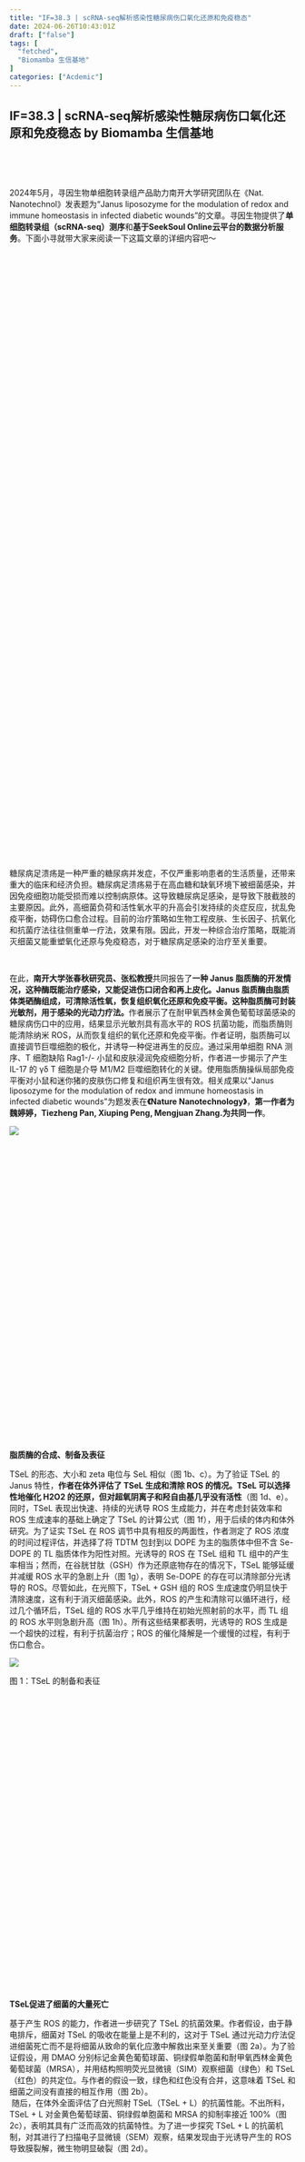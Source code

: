 ```yaml
---
title: "IF=38.3 | scRNA-seq解析感染性糖尿病伤口氧化还原和免疫稳态"
date: 2024-06-26T10:43:01Z
draft: ["false"]
tags: [
  "fetched",
  "Biomamba 生信基地"
]
categories: ["Acdemic"]
---
```

IF=38.3 | scRNA-seq解析感染性糖尿病伤口氧化还原和免疫稳态 by Biomamba 生信基地
------
<div><section><section><br></section></section><section><br></section><section><section><section><section><section><section><section><section><h2><span><span></span></span></h2><p><span><span>2024年5月，寻因生物单细胞转录组产品助力南开大学研究团队在《Nat. Nanotechnol》发表题为“Janus liposozyme for the modulation of redox and immune homeostasis in infected diabetic wounds”的文章。</span><span>寻因生物提供了</span><strong><span>单细胞转录组（scRNA-seq）测序</span></strong><span>和</span><strong><span>基于SeekSoul Online云平台的数据分析服务</span></strong><span>。下面小寻就带大家来阅读一下这篇文章的详细内容吧～</span></span></p><p><span></span></p></section><section><section><section><section><section><section><section><svg viewbox="0 0 1 1"></svg></section></section></section></section></section><section><section><section><section><svg viewbox="0 0 1 1"></svg></section></section></section></section></section></section></section></section></section><p><br></p></section></section></section></section><section><br></section><section><p><span><span>糖尿病足溃疡</span></span><span><span>是一种严重的</span><span>糖尿病并发症</span><span>，不仅严重影响患者的生活质量，还带来重大的临床和经济负担。糖尿病足溃疡易于在高血糖和缺氧环境下被细菌感染，并因免疫细胞功能受损而难以控制病原体。这导致糖尿病足感染，是导致下肢截肢的主要原因。此外，高细菌负荷和活性氧水平的升高会引发持续的炎症反应，扰乱免疫平衡，妨碍伤口愈合过程。目前的治疗策略如生物工程皮肤、生长因子、抗氧化和抗菌疗法往往侧重单一疗法，效果有限。因此，</span></span><span>开发一种综合治疗策略，既能消灭细菌又能重塑氧化还原与免疫稳态，对于糖尿病足感染的治疗至关重要。</span><br></p><p><span><br></span></p><p><span>在此，</span><strong><span>南开大学张春秋研究员、张松教授</span></strong><span>共同报告了</span><strong><span>一种 Janus 脂质酶的开发情况，这种酶既能治疗感染，又能促进伤口闭合和再上皮化。Janus 脂质酶由脂质体类硒酶组成，可清除活性氧，恢复组织氧化还原和免疫平衡。这种脂质酶可封装光敏剂，用于感染的光动力疗法。</span></strong><span><span>作者展示了在耐甲氧西林金黄色葡萄球菌感染的糖尿病伤口中的应用，结果显示光敏剂具有高水平的 ROS 抗菌功能，而脂质酶则能清除纳米 ROS，从而恢复组织的氧化还原和免疫平衡。作者证明，脂质酶可以直接调节巨噬细胞的极化，并诱导一种促进再生的反应。通过采用单细胞 RNA 测序、T 细胞缺陷 Rag1-/- 小鼠和皮肤浸润免疫细胞分析，作者进一步揭示了产生 IL-17 的 </span><span>γδ T 细胞</span><span>是介导 M1/M2 巨噬细胞转化的关键。使用脂质酶操纵局部免疫平衡对小鼠和迷你猪的皮肤伤口修复和组织再生很有效。相关成果以“Janus liposozyme for the modulation of redox and immune homeostasis in infected diabetic wounds”为题发表在</span></span><strong><span><span>《</span><span>Nature Nanotechnology</span><span>》</span></span></strong><span>，</span><strong><span>第一作者为魏婷婷，Tiezheng Pan, Xiuping Peng, Mengjuan Zhang.为共同一作</span></strong><span>。</span></p></section><section><section><img data-backh="346" data-backw="578" data-imgfileid="100034511" data-ratio="0.5990740740740741" data-s="300,640" data-src="https://mmbiz.qpic.cn/sz_mmbiz_png/N0VMNpQ8EAR7AVIumfuQNt83San8OdhULxtZJ4GXTYweiaHQWSnneU6rHoVG0IIg1xVu3dpp2MPUtYyp2q42mrA/640?wx_fmt=png&amp;from=appmsg&amp;tp=webp&amp;wxfrom=5&amp;wx_lazy=1&amp;wx_co=1" data-type="png" data-w="1080" src="https://mmbiz.qpic.cn/sz_mmbiz_png/N0VMNpQ8EAR7AVIumfuQNt83San8OdhULxtZJ4GXTYweiaHQWSnneU6rHoVG0IIg1xVu3dpp2MPUtYyp2q42mrA/640?wx_fmt=png&amp;from=appmsg&amp;tp=webp&amp;wxfrom=5&amp;wx_lazy=1&amp;wx_co=1"></section></section><section><section><br></section></section><section><br></section><section><section><section><section><section><section><section><section><section><section><svg viewbox="0 0 1 1"></svg></section></section></section><section><section><p><strong>脂质酶的合成、制备及表征</strong></p></section></section></section></section></section></section></section><p><span>TSeL 的形态、大小和 zeta 电位与 SeL 相似（图 1b、c）。为了验证 TSeL 的 Janus 特性，</span><strong><span>作者在体外评估了 TSeL 生成和清除 ROS 的情况。TSeL 可以选择性地催化 H2O2 的还原，但对超氧阴离子和羟自由基几乎没有活性</span></strong><span>（图 1d、e）。同时，TSeL 表现出快速、持续的光诱导 ROS 生成能力，并在考虑封装效率和 ROS 生成速率的基础上确定了 TSeL 的计算公式（图 1f），用于后续的体内和体外研究。为了证实 TSeL 在 ROS 调节中具有相反的两面性，作者测定了 ROS 浓度的时间过程评估，并选择了将 TDTM 包封到以 DOPE 为主的脂质体中但不含 Se-DOPE 的 TL 脂质体作为阳性对照。光诱导的 ROS 在 TSeL 组和 TL 组中的产生率相当；然而，在谷胱甘肽（GSH）作为还原底物存在的情况下，TSeL 能够延缓并减缓 ROS 水平的急剧上升（图 1g），表明 Se-DOPE 的存在可以清除部分光诱导的 ROS。尽管如此，在光照下，TSeL + GSH 组的 ROS 生成速度仍明显快于清除速度，这有利于消灭细菌感染。此外，ROS 的产生和清除可以循环进行，经过几个循环后，TSeL 组的 ROS 水平几乎维持在初始光照射前的水平，而 TL 组的 ROS 水平则急剧升高（图 1h）。所有这些结果都表明，光诱导的 ROS 生成是一个超快的过程，有利于抗菌治疗；ROS 的催化降解是一个缓慢的过程，有利于伤口愈合。</span><br><span></span></p><p><img data-backh="488" data-backw="578" data-galleryid="" data-imgfileid="100034512" data-ratio="0.8435185185185186" data-s="300,640" data-src="https://mmbiz.qpic.cn/sz_mmbiz_png/N0VMNpQ8EAR7AVIumfuQNt83San8OdhUeticjRx2ibav1zDW9m98aGkW8S8iaPMdWSQbKKcXm4VnoHxGckK4GyeicQ/640?wx_fmt=png&amp;from=appmsg&amp;tp=webp&amp;wxfrom=5&amp;wx_lazy=1&amp;wx_co=1" data-type="png" data-w="1080" src="https://mmbiz.qpic.cn/sz_mmbiz_png/N0VMNpQ8EAR7AVIumfuQNt83San8OdhUeticjRx2ibav1zDW9m98aGkW8S8iaPMdWSQbKKcXm4VnoHxGckK4GyeicQ/640?wx_fmt=png&amp;from=appmsg&amp;tp=webp&amp;wxfrom=5&amp;wx_lazy=1&amp;wx_co=1"></p><p><span>图 1：TSeL 的制备和表征</span></p><section><br></section><section><section><section><section><section><section><section><section><section><svg viewbox="0 0 1 1"></svg></section></section></section><section><section><p><strong>TSeL促进了细菌的大量死亡</strong></p></section></section></section></section></section></section></section></section></section><section><section><section><span><span>基于产生 ROS 的能力，作者进一步研究了 TSeL 的抗菌效果。作者假设，由于静电排斥，细菌对 TSeL 的吸收在能量上是不利的，这对于 TSeL 通过光动力疗法促进细菌死亡而不是将细菌从致命的氧化应激中解救出来至关重要（图 2a）。为了验证假设，用 DMAO 分别标记金黄色葡萄球菌、铜绿假单胞菌和耐甲氧西林金黄色葡萄球菌（</span><span>MRSA</span><span>），并用结构照明</span></span><span>荧光显微镜（SIM）观察细菌（绿色）和 TSeL（红色）的共定位。与作者的假设一致，绿色和红色没有合并，这意味着 TSeL 和细菌之间没有直接的相互作用（图 2b）。</span></section><section><span> 随后，在体外全面评估了白光照射 TSeL（TSeL + L）的抗菌性能。不出所料，TSeL + L 对金黄色葡萄球菌、铜绿假单胞菌和 MRSA 的抑制率接近 100%（图 2c），表明其具有广泛而高效的抗菌特性。为了进一步探究 TSeL + L 的抗菌机制，对其进行了扫描电子显微镜（SEM）观察，结果发现由于光诱导产生的 ROS 导致膜裂解，微生物明显破裂（图 2d）。</span></section><section><br></section><section><section><section><section><section><section><section><section><svg viewbox="0 0 1 1"></svg></section></section></section><section><section><p><strong>TSeL保护成纤维细胞免受氧化损伤</strong></p></section></section></section></section></section></section></section><section><span>根据研究设计，TSeL能有效清除光动力疗法和失衡氧化还原微环境产生的过量活性氧（ROS），从而减少对真核生物和组织的氧化伤害（图 2e）。通过在体外使用小鼠成纤维细胞（L929）测试，研究人员发现TSeL可以迅速被细胞吸收，并从溶酶体中逃逸到细胞质中发挥抗氧化作用（图 2f,g）。此外，TSeL处理能显著降低细胞内ROS浓度，有效缓解氧化应激（图</span><span> 2h）。尽管TSeL在光照下会产生ROS，但其光毒性较弱，与对照组相比，细胞死亡率显著降低。（图2i）进一步的实验显示，在TSeL的保护下，成纤维细胞中的氧化还原平衡得以恢复，特别是通过提高抗氧化基因（如Gpx1、Cat和Sod2）的表达（图 2j-l）。这表明TSeL不仅能减少ROS损伤，还能为细胞提供保护，防止由ROS引发的细胞凋亡。这些发现为TSeL在临床应用中提供了重要的基础，尤其是在需要管理氧化应激的治疗中。</span></section></section></section><section><p><img data-backh="443" data-backw="562" data-galleryid="" data-imgfileid="100034514" data-ratio="0.7888888888888889" data-s="300,640" data-src="https://mmbiz.qpic.cn/sz_mmbiz_png/N0VMNpQ8EAR7AVIumfuQNt83San8OdhUa1jbDDZERGd8J2Ua8ULoU8KM1UgiblOeuRXyM0lf7ic5M0GVibyXxjsXw/640?wx_fmt=png&amp;from=appmsg&amp;tp=webp&amp;wxfrom=5&amp;wx_lazy=1&amp;wx_co=1" data-type="png" data-w="1080" src="https://mmbiz.qpic.cn/sz_mmbiz_png/N0VMNpQ8EAR7AVIumfuQNt83San8OdhUa1jbDDZERGd8J2Ua8ULoU8KM1UgiblOeuRXyM0lf7ic5M0GVibyXxjsXw/640?wx_fmt=png&amp;from=appmsg&amp;tp=webp&amp;wxfrom=5&amp;wx_lazy=1&amp;wx_co=1"></p><p><img data-backh="403" data-backw="562" data-galleryid="" data-imgfileid="100034515" data-ratio="0.7166666666666667" data-s="300,640" data-src="https://mmbiz.qpic.cn/sz_mmbiz_png/N0VMNpQ8EAR7AVIumfuQNt83San8OdhUw8NRguMMxpoZTd1E4OSmhmW2ibar5KspIR6be9WzpIJdyXksg0WxHUA/640?wx_fmt=png&amp;from=appmsg&amp;tp=webp&amp;wxfrom=5&amp;wx_lazy=1&amp;wx_co=1" data-type="png" data-w="1080" src="https://mmbiz.qpic.cn/sz_mmbiz_png/N0VMNpQ8EAR7AVIumfuQNt83San8OdhUw8NRguMMxpoZTd1E4OSmhmW2ibar5KspIR6be9WzpIJdyXksg0WxHUA/640?wx_fmt=png&amp;from=appmsg&amp;tp=webp&amp;wxfrom=5&amp;wx_lazy=1&amp;wx_co=1"></p><p><span>图2：TSeL体外抗菌活性和细胞保护作用评价</span></p><section><br></section><section><section><section><section><section><section><section><section><section><section><section><svg viewbox="0 0 1 1"></svg></section></section></section></section><section><section><section><p><strong>STZ诱导的糖尿病小鼠模型的治疗作用</strong></p></section></section></section></section></section></section></section></section><section><span>为了评估TSeL在体内的Janus效应，作者使用了链脲佐菌素（STZ）诱导的糖尿病小鼠与MRSA感染的伤口模型（图3a）。在这一模型中，与正常小鼠相比，糖尿病小鼠的伤口愈合明显受损。在接受了TSeL和光照处理的组别中，15天后细菌几乎完全被清除，同时这些组别的活性氧（ROS）水平也因脂质酶的抗氧化作用而显著降低（图 3d，e）</span><span>。特别地，TSeL + L处理的小鼠在手术后15天内伤口闭合速度快于其他组，且小鼠体重得以恢复。</span><br></section></section></section></section><section><section><span>此外，经TSeL + L处理的伤口在第15天展现出更厚的肉芽组织和更长的再生表皮（图 3b、c）。与其他组相比，这些伤口中的胶原纤维更丰富且结构更整齐（图 3h）。此外，TSeL + L处理的伤口还显示出更高的血管化程度，表现为α-平滑肌肌动蛋白（α-SMA）和CD31的密度增加（图 3i-l）。综上所述，TSeL + L处理不仅能有效消除MRSA感染，还能加速糖尿病伤口的闭合，促进再上皮化和血管生成，显示出在治疗严重糖尿病伤口中的潜在应用价值。</span></section><section><br></section><section><section><section><section><section><section><section><section><section><svg viewbox="0 0 1 1"></svg></section></section></section><section><section><p><strong>TSeL和SeL调节糖尿病伤口的免疫稳态</strong></p></section></section></section></section></section></section></section></section><section><section><span><span>使用第 15 天伤口组织的批量 RNA 测序（RNA-seq）进一步研究了 TSeL + L 处理所观察到的伤口加速愈合。该分析表明，促炎特征基因下调，而与伤口愈合、血管生成和抗氧化功能相关的基因上调（图 3m）。京都基因和基因组百科全书（KEGG）通路富集分析显示，免疫系统在很大程度上参与其中（图 3n），T 细胞受体（</span><span>TCR</span><span>）和白细胞介素（IL）-17 信号也在差异表达基因中被发现（图 3o）。值得注意的</span></span><span>是，γδ T 细胞数量有所增加（图 3p）。Janus 处理主要诱导产生 IL-17 的 γδ T 细胞（图 3p），而不是产生干扰素（IFN）-γ 或 IL-4 的 γδ T 细胞。</span><br></section></section><p><img data-backh="549" data-backw="562" data-galleryid="" data-imgfileid="100034520" data-ratio="0.9768518518518519" data-s="300,640" data-src="https://mmbiz.qpic.cn/sz_mmbiz_png/N0VMNpQ8EAR7AVIumfuQNt83San8OdhUU19Pb4BQkiaz0atDBzKCqb1icJTjRTVPFmU4RAXice09tT7JaakicS8AGQ/640?wx_fmt=png&amp;from=appmsg&amp;tp=webp&amp;wxfrom=5&amp;wx_lazy=1&amp;wx_co=1" data-type="png" data-w="1080" src="https://mmbiz.qpic.cn/sz_mmbiz_png/N0VMNpQ8EAR7AVIumfuQNt83San8OdhUU19Pb4BQkiaz0atDBzKCqb1icJTjRTVPFmU4RAXice09tT7JaakicS8AGQ/640?wx_fmt=png&amp;from=appmsg&amp;tp=webp&amp;wxfrom=5&amp;wx_lazy=1&amp;wx_co=1"></p><p><img data-backh="338" data-backw="562" data-galleryid="" data-imgfileid="100034518" data-ratio="0.6018518518518519" data-s="300,640" data-src="https://mmbiz.qpic.cn/sz_mmbiz_png/N0VMNpQ8EAR7AVIumfuQNt83San8OdhUIibgwcHaWq4oV3sHAxAOAxILia1E10l3GrEYgKotdPeYmKHqIpaEVPQg/640?wx_fmt=png&amp;from=appmsg&amp;tp=webp&amp;wxfrom=5&amp;wx_lazy=1&amp;wx_co=1" data-type="png" data-w="1080" src="https://mmbiz.qpic.cn/sz_mmbiz_png/N0VMNpQ8EAR7AVIumfuQNt83San8OdhUIibgwcHaWq4oV3sHAxAOAxILia1E10l3GrEYgKotdPeYmKHqIpaEVPQg/640?wx_fmt=png&amp;from=appmsg&amp;tp=webp&amp;wxfrom=5&amp;wx_lazy=1&amp;wx_co=1"></p><p><span>图3：STZ诱导的MRSA感染糖尿病小鼠体内伤口愈合效果及伤口免疫稳态分析</span></p><section><br></section><section><section><section><section><section><section><section><section><section><section><section><svg viewbox="0 0 1 1"></svg></section></section></section></section><section><section><section><p><strong>TSeL直接诱导巨噬细胞M1至M2极化</strong></p></section></section></section></section></section></section></section></section><section><span>为了深入探究SeL的作用，研究人员在巨噬细胞系（RAW264.7）中评估了其对巨噬细胞极化的影响。实验结果显示，SeL可以抑制由脂多糖（LPS）和IFNγ诱导的M1型巨噬细胞，同时促进M2型巨噬细胞的表达，从而推动巨噬细胞从M1向M2转变（图 4a）。特别地，含SeL的样本中CD206阳性细胞的比例更高，而诱导型一氧化氮合酶（iNO</span><span>S）阳性细胞比例显著降低，这突显了SeL的抗炎作用。RT-qPCR分析进一步验证了这一结果，表明炎症因子被抑制而抗炎因子得到了提升（图 4b-g）。此外，研究也在骨髓衍生巨噬细胞（BMDMs）中进行，结果表明，随着SeL浓度的增加，在非极化条件下M1巨噬细胞显著减少，M2巨噬细胞逐渐增加（图 4h,i）。在M1极化条件下，SeL还促进了M1向M2表型的转变，与前述结果一致（图 4j,k）。这些研究表明，SeL能有效促进巨噬细胞由M1向M2极化，显示出其潜在的抗炎和免疫调节作用。</span><br></section></section></section></section><p><img data-backh="290" data-backw="578" data-galleryid="" data-imgfileid="100034519" data-ratio="0.5009259259259259" data-s="300,640" data-src="https://mmbiz.qpic.cn/sz_mmbiz_png/N0VMNpQ8EAR7AVIumfuQNt83San8OdhUico0rhsldC0JAeFTbJMoEEIpkvEHDza1UWVkAbMvK3KyiaTIjWZzUdsg/640?wx_fmt=png&amp;from=appmsg&amp;tp=webp&amp;wxfrom=5&amp;wx_lazy=1&amp;wx_co=1" data-type="png" data-w="1080" src="https://mmbiz.qpic.cn/sz_mmbiz_png/N0VMNpQ8EAR7AVIumfuQNt83San8OdhUico0rhsldC0JAeFTbJMoEEIpkvEHDza1UWVkAbMvK3KyiaTIjWZzUdsg/640?wx_fmt=png&amp;from=appmsg&amp;tp=webp&amp;wxfrom=5&amp;wx_lazy=1&amp;wx_co=1"></p><p><img data-backh="155" data-backw="578" data-galleryid="" data-imgfileid="100034516" data-ratio="0.2675925925925926" data-s="300,640" data-src="https://mmbiz.qpic.cn/sz_mmbiz_png/N0VMNpQ8EAR7AVIumfuQNt83San8OdhUKia05cAOK7DStVMTagyMD1bXu7njo8qUd3qHMMPW1c8UoK84NllribVA/640?wx_fmt=png&amp;from=appmsg&amp;tp=webp&amp;wxfrom=5&amp;wx_lazy=1&amp;wx_co=1" data-type="png" data-w="1080" src="https://mmbiz.qpic.cn/sz_mmbiz_png/N0VMNpQ8EAR7AVIumfuQNt83San8OdhUKia05cAOK7DStVMTagyMD1bXu7njo8qUd3qHMMPW1c8UoK84NllribVA/640?wx_fmt=png&amp;from=appmsg&amp;tp=webp&amp;wxfrom=5&amp;wx_lazy=1&amp;wx_co=1"></p><p><img data-backh="263" data-backw="578" data-galleryid="" data-imgfileid="100034517" data-ratio="0.4564814814814815" data-s="300,640" data-src="https://mmbiz.qpic.cn/sz_mmbiz_png/N0VMNpQ8EAR7AVIumfuQNt83San8OdhUKBA1p8PIM5hBqNdqFnibjbsWwbrsicXxAETTYmibWoGN5ibvpxhnMspVpg/640?wx_fmt=png&amp;from=appmsg&amp;tp=webp&amp;wxfrom=5&amp;wx_lazy=1&amp;wx_co=1" data-type="png" data-w="1080" src="https://mmbiz.qpic.cn/sz_mmbiz_png/N0VMNpQ8EAR7AVIumfuQNt83San8OdhUKBA1p8PIM5hBqNdqFnibjbsWwbrsicXxAETTYmibWoGN5ibvpxhnMspVpg/640?wx_fmt=png&amp;from=appmsg&amp;tp=webp&amp;wxfrom=5&amp;wx_lazy=1&amp;wx_co=1"></p><section><p><span><span>图4：SeL可以直接或通过γδT介导的方式诱导抗炎巨噬细胞极化</span></span></p><section><br></section><section><section><section><section><section><section><section><section><section><section><section><svg viewbox="0 0 1 1"></svg></section></section></section></section><section><section><section><p><strong>TSeL促进<strong>γδT细胞</strong></strong><span><strong>  诱</strong></span><strong>导M2巨噬细胞极化 <strong><strong><strong></strong></strong></strong></strong></p></section></section></section></section></section></section></section></section><section><span>为了探究T细胞在MRSA感染的糖尿病伤口愈合中的角色，研究人员使用了缺乏功能性T细胞的Rag1-/-小鼠模型。与正常的糖尿病小鼠相比，这些小鼠的伤口愈合明显延迟（图 4l）。研究假设SeL能够调节γδ T细胞，从而促进巨噬细胞从M1向M2的转变。为验证这一点，研究发现SeL能增加γδ T细胞产生IL-17A的频率，同时降低IFNγ的频率（图 4o、p）。进一步实验显示，SeL处理的γδ T细胞的培养液能显著降低M1巨噬细胞的数量和M1/M2极化比率（图 4q,r）。当使用SeL及其处理过的γδ T细胞培养液共同处理骨髓衍生巨噬细胞（BMDMs）时，这种效果更为显著。这表明SeL通过直接调节γδ T细胞的IL-17A和IFNγ的产生，进一步加强了巨噬细胞的M1到M2的转变，显示出其在免疫调节中的潜在作用。</span><br><span></span></section></section></section><section><br></section><section><section><section><section><section><section><section><section><section><section><section><svg viewbox="0 0 1 1"></svg></section></section></section></section><section><section><section><p><strong>db/db小鼠的单细胞转录组景观</strong></p></section></section></section></section></section></section></section></section><section><span>为了验证Janus脂联酶在2型糖尿病治疗中的效果，作者使用了成熟的db/db小鼠模型。与STZ诱导的小鼠模型相似，TSeL + L处理可降低氧化应激，并促进胶原沉积与血管形成，从而在第15天明显加速伤口愈合。</span></section><section><span><br></span></section><section><span></span><span>作者进一步通过收集db/db小鼠皮肤伤口的单细胞悬浮液，并分析了单细胞转录组（图 5a）来深入了解TSeL + L处理的分子机制（图 5b）。通过单细胞转录组分析，作者注释了11种主要细胞类型（图 5c），并利用假时态分析追踪了与巨噬细胞相关的细胞状态转变。（图 5d）分析显示在TSeL + L处理后，M1型巨噬细胞减少而M2型增加。此外，γδ T细胞在治疗后显著增加，并主要贡献于产生IL-17A的T细胞池（图 5e-g）。</span></section><p><span><br></span></p><section><span>流式细胞术和单细胞测序结果显示，治疗后M1型巨噬细胞减少，M2型和IL-17A+ γδ T细胞增加（图 5m）。分析还发现γδ T细胞与巨噬细胞之间以及成纤维细胞和内皮细胞之间存在重要的细胞间交流，这在伤口愈合过程中发挥关键作用。综合这些结果，TSeL + L处理通过调控免疫细胞和细胞因子产生，有效促进了糖尿病伤口的愈合。</span></section></section></section></section><section><p><img data-backh="396" data-backw="578" data-galleryid="" data-imgfileid="100034523" data-ratio="0.6851851851851852" data-s="300,640" data-src="https://mmbiz.qpic.cn/sz_mmbiz_png/N0VMNpQ8EAR7AVIumfuQNt83San8OdhUyibpkYhGHWjUiabkcfxKntONzCKfiaUVlAlgiaEmyXcicJ3DOibX9TibIagBA/640?wx_fmt=png&amp;from=appmsg&amp;tp=webp&amp;wxfrom=5&amp;wx_lazy=1&amp;wx_co=1" data-type="png" data-w="1080" src="https://mmbiz.qpic.cn/sz_mmbiz_png/N0VMNpQ8EAR7AVIumfuQNt83San8OdhUyibpkYhGHWjUiabkcfxKntONzCKfiaUVlAlgiaEmyXcicJ3DOibX9TibIagBA/640?wx_fmt=png&amp;from=appmsg&amp;tp=webp&amp;wxfrom=5&amp;wx_lazy=1&amp;wx_co=1"></p><p><img data-backh="312" data-backw="578" data-galleryid="" data-imgfileid="100034521" data-ratio="0.5398148148148149" data-s="300,640" data-src="https://mmbiz.qpic.cn/sz_mmbiz_png/N0VMNpQ8EAR7AVIumfuQNt83San8OdhUwjS2xYiaYfx1ffbAOGMia0Mp7rxJS3eRKwiayQfXgoGSPgMV8Dmcnb6bw/640?wx_fmt=png&amp;from=appmsg&amp;tp=webp&amp;wxfrom=5&amp;wx_lazy=1&amp;wx_co=1" data-type="png" data-w="1080" src="https://mmbiz.qpic.cn/sz_mmbiz_png/N0VMNpQ8EAR7AVIumfuQNt83San8OdhUwjS2xYiaYfx1ffbAOGMia0Mp7rxJS3eRKwiayQfXgoGSPgMV8Dmcnb6bw/640?wx_fmt=png&amp;from=appmsg&amp;tp=webp&amp;wxfrom=5&amp;wx_lazy=1&amp;wx_co=1"></p><p><span></span></p><p><img data-backh="273" data-backw="578" data-galleryid="" data-imgfileid="100034524" data-ratio="0.47314814814814815" data-s="300,640" data-src="https://mmbiz.qpic.cn/sz_mmbiz_png/N0VMNpQ8EAR7AVIumfuQNt83San8OdhUMa45LfCYe7DOCG9n5BQOlJPsYIZIBbNwiaO7AKsiagYUYnquLcloOqqA/640?wx_fmt=png&amp;from=appmsg&amp;tp=webp&amp;wxfrom=5&amp;wx_lazy=1&amp;wx_co=1" data-type="png" data-w="1080" src="https://mmbiz.qpic.cn/sz_mmbiz_png/N0VMNpQ8EAR7AVIumfuQNt83San8OdhUMa45LfCYe7DOCG9n5BQOlJPsYIZIBbNwiaO7AKsiagYUYnquLcloOqqA/640?wx_fmt=png&amp;from=appmsg&amp;tp=webp&amp;wxfrom=5&amp;wx_lazy=1&amp;wx_co=1"></p><p><span>图 5：db/db 小鼠模型中的单细胞景观</span></p><section><br></section><section><section><section><section><section><section><section><section><section><section><section><svg viewbox="0 0 1 1"></svg></section></section></section></section><section><section><section><p>感染糖尿病猪模型的治疗效果<br></p></section></section></section></section></section></section></section></section><section><span>为了探究T细胞在MRSA</span><span>为了进一步评估 TSeL 在体内的作用，作者建立了一个金黄色葡萄球菌感染的糖尿病猪模型（图 6a）。经 TSeL + L 和 SeL 处理的伤口显示伤口闭合速度加快（图 6b、c）。值得注意的是，TSeL + L 处理的伤口表皮最厚，分层完整，胶原纤维更丰富且组织良好，尤其是大量齿嵴结构的形成显著增加（图 6d-f）。同时，DHE 染色显示 TSeL + L- 和 SeL 处理组的 ROS 水平均显著降低（图 6g，j）。CD31 和 α-SMA 的免疫染色分析表明，TSeL + L 和 SeL 处理组的血管生成增加（图 6h,i,k,l）。总之，作者的结果表明 TSeL 足以促进糖尿病猪伤口的闭合。</span><br><span></span></section></section></section></section><p><img data-backh="365" data-backw="578" data-galleryid="" data-imgfileid="100034522" data-ratio="0.6324074074074074" data-s="300,640" data-src="https://mmbiz.qpic.cn/sz_mmbiz_png/N0VMNpQ8EAR7AVIumfuQNt83San8OdhUFpJvIBRXwLY3Xw142yLqgBibxMtwIicJOCvcOjLbNekZiakrVaa2cSnFQ/640?wx_fmt=png&amp;from=appmsg&amp;tp=webp&amp;wxfrom=5&amp;wx_lazy=1&amp;wx_co=1" data-type="png" data-w="1080" src="https://mmbiz.qpic.cn/sz_mmbiz_png/N0VMNpQ8EAR7AVIumfuQNt83San8OdhUFpJvIBRXwLY3Xw142yLqgBibxMtwIicJOCvcOjLbNekZiakrVaa2cSnFQ/640?wx_fmt=png&amp;from=appmsg&amp;tp=webp&amp;wxfrom=5&amp;wx_lazy=1&amp;wx_co=1"></p><p><img data-backh="307" data-backw="578" data-galleryid="" data-imgfileid="100034525" data-ratio="0.5305555555555556" data-s="300,640" data-src="https://mmbiz.qpic.cn/sz_mmbiz_png/N0VMNpQ8EAR7AVIumfuQNt83San8OdhUjeRLQC5m4ibmGR1ZZoEQvbflfAzChprfC6Iw5AG93feVXRfIcfJtEZg/640?wx_fmt=png&amp;from=appmsg&amp;tp=webp&amp;wxfrom=5&amp;wx_lazy=1&amp;wx_co=1" data-type="png" data-w="1080" src="https://mmbiz.qpic.cn/sz_mmbiz_png/N0VMNpQ8EAR7AVIumfuQNt83San8OdhUjeRLQC5m4ibmGR1ZZoEQvbflfAzChprfC6Iw5AG93feVXRfIcfJtEZg/640?wx_fmt=png&amp;from=appmsg&amp;tp=webp&amp;wxfrom=5&amp;wx_lazy=1&amp;wx_co=1"></p><p><img data-backh="188" data-backw="578" data-galleryid="" data-imgfileid="100034530" data-ratio="0.325" data-s="300,640" data-src="https://mmbiz.qpic.cn/sz_mmbiz_png/N0VMNpQ8EAR7AVIumfuQNt83San8OdhUPjticzLA7BDT9tKpU9sdQvU7ial6sAnEr0I09Yvr8UWgt72ibne0YeN2w/640?wx_fmt=png&amp;from=appmsg&amp;tp=webp&amp;wxfrom=5&amp;wx_lazy=1&amp;wx_co=1" data-type="png" data-w="1080" src="https://mmbiz.qpic.cn/sz_mmbiz_png/N0VMNpQ8EAR7AVIumfuQNt83San8OdhUPjticzLA7BDT9tKpU9sdQvU7ial6sAnEr0I09Yvr8UWgt72ibne0YeN2w/640?wx_fmt=png&amp;from=appmsg&amp;tp=webp&amp;wxfrom=5&amp;wx_lazy=1&amp;wx_co=1"></p><p><span>图6：金黄色葡萄球菌感染糖尿病巴马小型猪体内伤口愈合效果</span></p><section><section><section><section><section><section><section><svg viewbox="0 0 1 1"></svg></section></section></section></section><section><section><section><section><section><p><strong>小结</strong></p></section></section></section></section></section></section></section><section><section><section><section><section><section><section><p><span>总之，作者开发了一种</span><strong><span>促进糖尿病感染伤口程序化愈合的 Janus 脂质酶 TSeL</span></strong><span>。在治疗初期，白光照射激活了 TSeL 中的光敏剂 TDTM，迅速产生的 ROS 根除了糖尿病伤口中的细菌入侵。随后，TSeL 中的 GPx 类脂质酶 SeL 发挥抗氧化作用，清除 ROS，减轻氧化应激。同时，SeL通过直接相互作用和γδ T细胞依赖途径，诱导巨噬细胞从M1（促炎）表型极化到M2（抗炎）表型，从而调节免疫稳态。这一程序化过程促进了皮肤的再上皮化和无疤痕再生（图 6m）。总之，作者的工作为</span><strong><span>治疗 DFI 及其他急性或慢性伤口感染（如静脉溃疡、烧伤和植入物相关感染）</span></strong><span>提供了一条前景广阔的策略途径。</span></p></section><section><section><section><section><section><section><section><svg viewbox="0 0 1 1"></svg></section></section></section></section></section><section><section><section><section><svg viewbox="0 0 1 1"></svg></section></section></section></section></section></section></section></section></section></section><p><br></p></section></section></section></section><section><p><span>小寻近来阅读文献时留意到有关单细胞分析越来越多，并且许多高分文章里的单细胞图都特别好看。想到他们能发如此高分的文章，想必这些图也增加了不少分值。所以呢，<strong><span>我们运用SeekSoul Online云平台，针对上述单细胞测序的内容制作了复现教程，将手把手地带小伙伴们去进行复现哦</span></strong>！该文的零代码复现可见今天头条，感兴趣的小伙伴也可以扫下面的二维码获得详细信息～</span></p><p><br></p><section><section><section><section><section><section><section><section><section><svg viewbox="0 0 1 1"></svg></section></section></section></section><section><section><section><p><span><strong>联系我们</strong></span></p></section></section></section></section></section></section></section></section><section><section><section><section><section><section><section><section><h2><span><span></span></span></h2><p><span><span>如您有</span><strong><span>单细胞转录组学项目需求</span></strong><strong><span>，</span></strong><span>可以扫描下方二维码添加客服微信，也可以咨询当地销售，了解更多产品详情～期待与您的合作～</span></span><br></p><p><img data-galleryid="" data-imgfileid="100034529" data-ratio="1" data-s="300,640" data-src="https://mmbiz.qpic.cn/sz_mmbiz_png/N0VMNpQ8EAR7AVIumfuQNt83San8OdhUXAZEUOUK7zGfUYjGreXpeECXpgjrXKibF3YBa44Hia2M7FXt670FapRA/640?wx_fmt=png&amp;from=appmsg&amp;wxfrom=13" data-type="png" data-w="884" src="https://mmbiz.qpic.cn/sz_mmbiz_png/N0VMNpQ8EAR7AVIumfuQNt83San8OdhUXAZEUOUK7zGfUYjGreXpeECXpgjrXKibF3YBa44Hia2M7FXt670FapRA/640?wx_fmt=png&amp;from=appmsg&amp;wxfrom=13"></p><p><span></span></p><p><span>扫一扫 添加客服微信</span></p></section><section><section><section><section><section><section><section><svg viewbox="0 0 1 1"></svg></section></section></section></section></section><section><section><section><section><svg viewbox="0 0 1 1"></svg></section></section></section></section></section></section></section></section></section><p><br></p><section><section><section><section><p><strong><span>参考引文：</span></strong></p><p>Wei T, Pan T, Peng X, et al. Janus liposozyme for the modulation of redox and immune homeostasis in infected diabetic wounds[J]. Nat. Nanotechnol, 2024.</p><p><strong><span><span>文献解读原文链接</span><span>：</span></span></strong></p><p><span>https://sky.nankai.edu.cn/2024/0520/c7811a543205/page.htm</span></p></section></section></section></section><p><br></p><p><br></p></section></section></section></section></section><section><section><section><section><section><p><br></p></section></section></section></section><section><section><section><section><section><section><section><p><strong>关于寻因生物</strong></p></section></section></section></section></section><section><section><p><br></p></section></section></section></section></section><section><section><img data-imgfileid="100034527" data-ratio="0.5" data-s="300,640" data-src="https://mmbiz.qpic.cn/sz_mmbiz_png/N0VMNpQ8EAR7AVIumfuQNt83San8OdhUJwOvDzLZ4bULYXgHkC1c5vo0xdwfCibpsFLRmYKTpZm2H5lRjgg8Khw/640?wx_fmt=png&amp;from=appmsg&amp;wxfrom=13" data-type="png" data-w="400" src="https://mmbiz.qpic.cn/sz_mmbiz_png/N0VMNpQ8EAR7AVIumfuQNt83San8OdhUJwOvDzLZ4bULYXgHkC1c5vo0xdwfCibpsFLRmYKTpZm2H5lRjgg8Khw/640?wx_fmt=png&amp;from=appmsg&amp;wxfrom=13"></section></section><section><p>北京寻因生物科技有限公司（简称寻因生物）——专注单细胞测序技术自研、创新的国产技术平台。秉承“用技术温暖生命，预见未来”的企业愿景，致力成为您身边最值得信赖的单细胞创新合作伙伴。</p><p>寻因生物于2018年成立，历时6年，已完成覆盖单细胞仪器、实验、建库、分析全链条自研产品<strong><span>20</span></strong>余项，提供单细胞科研全周期服务&amp;特殊样本解决方案<strong><span>50</span></strong>余种。</p><p><br></p><p>专注单细胞表达谱功能的<strong><span>单细胞3’转录组</span></strong>产品及助力免疫方向研究的<strong><span>单细胞免疫组</span></strong>产品，已实现与国际性能比肩。继而创新推出了真·单细胞分辨率的<strong><span>单细胞空间转录组；</span></strong>实现突变、可变剪切、lnc等更多信息更多物种信息检出的<strong><span>单细胞全序列转录组</span></strong>以及实现FFPE样本更长RNA覆盖的<strong><span>单细胞FFPE转录组</span></strong>等创新技术，从而覆盖肿瘤、免疫、感染、疾病发生发展和发育分化等研究方向。</p><p><br></p><p>2023年，寻因生物作为牵头单位的“十四五”国家重点研发计划“前沿生物技术”重点专项成功立项。北京市多次颁发授予寻因生物专精特新中小企业、高新技术企业证书、中关村高新技术企业等荣誉认证。</p><p><br></p><p>寻因生物致力于单细胞技术普适化标准和应用，积极建立全球化视野，现已与中国大陆、香港、澳大利亚、德国、荷兰、法国、西班牙、俄罗斯等全球十余个国家地区，<strong><span>1000+</span></strong>研究单位建立合作。</p><p><br></p><p>完成<strong><span>100+</span></strong>单细胞全体系知识产权布局，<strong><span>22</span></strong>项自主知识产品体系搭建，9项产品获得了欧盟数据EUDAMED注册认证。技术平台获得涵盖医疗器械、质量、环境安全、职业健康和信息安全的五项管理体系认证。</p><p><br></p><p>寻因生物，通过不懈努力将管理体系达到国际标准，持续深耕创新，有能力不断提供稳定、高标准的产品和服务，为生命科学工作者提供更优科研工具，助力项目开花结果。</p><p><br></p></section><section><section><section><section><section><section><section><section><section><section><p><em><strong>END</strong></em></p></section></section></section></section><section><section><section><section><svg viewbox="0 0 1 1"></svg></section></section></section></section></section></section></section></section></section></section><section><section><section><section><img data-imgfileid="100034528" data-ratio="0.6662049861495845" data-s="300,640" data-type="png" data-w="722" data-src="https://mmbiz.qpic.cn/sz_mmbiz_png/N0VMNpQ8EAR7AVIumfuQNt83San8OdhUKrzHyuGicEkmxetwrUXDZTecFTJP5l4tib3OjXnYmH0v11S0J8CY2RNA/640?wx_fmt=png&amp;from=appmsg&amp;tp=webp&amp;wxfrom=5&amp;wx_lazy=1&amp;wx_co=1" src="https://mmbiz.qpic.cn/sz_mmbiz_png/N0VMNpQ8EAR7AVIumfuQNt83San8OdhUKrzHyuGicEkmxetwrUXDZTecFTJP5l4tib3OjXnYmH0v11S0J8CY2RNA/640?wx_fmt=png&amp;from=appmsg&amp;tp=webp&amp;wxfrom=5&amp;wx_lazy=1&amp;wx_co=1"></section></section></section><section><section><section><img data-imgfileid="100034526" data-ratio="0.6651718983557549" data-s="300,640" data-src="https://mmbiz.qpic.cn/sz_mmbiz_png/N0VMNpQ8EAR7AVIumfuQNt83San8OdhUEBTcStiaKBH5SibeH8mvNtAVOwuv1icviaibC1I0KTPqCMSR2NmWrcPFq1A/640?wx_fmt=png&amp;from=appmsg&amp;tp=webp&amp;wxfrom=5&amp;wx_lazy=1&amp;wx_co=1" data-type="png" data-w="669" src="https://mmbiz.qpic.cn/sz_mmbiz_png/N0VMNpQ8EAR7AVIumfuQNt83San8OdhUEBTcStiaKBH5SibeH8mvNtAVOwuv1icviaibC1I0KTPqCMSR2NmWrcPFq1A/640?wx_fmt=png&amp;from=appmsg&amp;tp=webp&amp;wxfrom=5&amp;wx_lazy=1&amp;wx_co=1"></section></section></section><section><section><section><img data-imgfileid="100034534" data-ratio="0.665742024965326" data-s="300,640" data-src="https://mmbiz.qpic.cn/sz_mmbiz_png/N0VMNpQ8EAR7AVIumfuQNt83San8OdhUVsRb5rR9YZRt78EahPWVYgQbVJIuAyzfDEpsoonavgUEiaWrNtlbgMw/640?wx_fmt=png&amp;from=appmsg&amp;tp=webp&amp;wxfrom=5&amp;wx_lazy=1&amp;wx_co=1" data-type="png" data-w="721" src="https://mmbiz.qpic.cn/sz_mmbiz_png/N0VMNpQ8EAR7AVIumfuQNt83San8OdhUVsRb5rR9YZRt78EahPWVYgQbVJIuAyzfDEpsoonavgUEiaWrNtlbgMw/640?wx_fmt=png&amp;from=appmsg&amp;tp=webp&amp;wxfrom=5&amp;wx_lazy=1&amp;wx_co=1"></section></section></section></section><section><section><section><section><img data-imgfileid="100034532" data-ratio="0.6662049861495845" data-s="300,640" data-type="png" data-w="722" data-src="https://mmbiz.qpic.cn/sz_mmbiz_png/N0VMNpQ8EAR7AVIumfuQNt83San8OdhUJGDb84XgbF4eQDiauzBglgkbpnt2icwtly2miadIASS80O65LNSmbyNpw/640?wx_fmt=png&amp;from=appmsg&amp;tp=webp&amp;wxfrom=5&amp;wx_lazy=1&amp;wx_co=1" src="https://mmbiz.qpic.cn/sz_mmbiz_png/N0VMNpQ8EAR7AVIumfuQNt83San8OdhUJGDb84XgbF4eQDiauzBglgkbpnt2icwtly2miadIASS80O65LNSmbyNpw/640?wx_fmt=png&amp;from=appmsg&amp;tp=webp&amp;wxfrom=5&amp;wx_lazy=1&amp;wx_co=1"></section></section></section><section><section><section><img data-imgfileid="100034531" data-ratio="0.6651718983557549" data-s="300,640" data-src="https://mmbiz.qpic.cn/sz_mmbiz_png/N0VMNpQ8EAR7AVIumfuQNt83San8OdhUsfpWY2MjgBVC2XCbNnfZ9mTtH6qnguIKvam28bicGdfOkt8nxa8Y7pQ/640?wx_fmt=png&amp;from=appmsg&amp;tp=webp&amp;wxfrom=5&amp;wx_lazy=1&amp;wx_co=1" data-type="png" data-w="669" src="https://mmbiz.qpic.cn/sz_mmbiz_png/N0VMNpQ8EAR7AVIumfuQNt83San8OdhUsfpWY2MjgBVC2XCbNnfZ9mTtH6qnguIKvam28bicGdfOkt8nxa8Y7pQ/640?wx_fmt=png&amp;from=appmsg&amp;tp=webp&amp;wxfrom=5&amp;wx_lazy=1&amp;wx_co=1"></section></section></section><section><section><section><img data-imgfileid="100034533" data-ratio="0.665742024965326" data-s="300,640" data-src="https://mmbiz.qpic.cn/sz_mmbiz_png/N0VMNpQ8EAR7AVIumfuQNt83San8OdhUlKtx3BqQd1zibnJniaJ04zdqPR9gicQcnaCE5v8N0UnwerXeLy8C6IvPg/640?wx_fmt=png&amp;from=appmsg&amp;tp=webp&amp;wxfrom=5&amp;wx_lazy=1&amp;wx_co=1" data-type="png" data-w="721" src="https://mmbiz.qpic.cn/sz_mmbiz_png/N0VMNpQ8EAR7AVIumfuQNt83San8OdhUlKtx3BqQd1zibnJniaJ04zdqPR9gicQcnaCE5v8N0UnwerXeLy8C6IvPg/640?wx_fmt=png&amp;from=appmsg&amp;tp=webp&amp;wxfrom=5&amp;wx_lazy=1&amp;wx_co=1"></section></section></section></section><section><section><img data-imgfileid="100034535" data-ratio="0.43333333333333335" data-s="300,640" data-src="https://mmbiz.qpic.cn/sz_mmbiz_png/N0VMNpQ8EAR7AVIumfuQNt83San8OdhUNSHfco9ImvKDu1pEcsOnSkb5ILub9miaeUj6wsnicycKflRWoBhYMHUg/640?wx_fmt=png&amp;from=appmsg&amp;tp=webp&amp;wxfrom=5&amp;wx_lazy=1&amp;wx_co=1" data-type="png" data-w="1080" src="https://mmbiz.qpic.cn/sz_mmbiz_png/N0VMNpQ8EAR7AVIumfuQNt83San8OdhUNSHfco9ImvKDu1pEcsOnSkb5ILub9miaeUj6wsnicycKflRWoBhYMHUg/640?wx_fmt=png&amp;from=appmsg&amp;tp=webp&amp;wxfrom=5&amp;wx_lazy=1&amp;wx_co=1"></section></section><section><section><img data-imgfileid="100034536" data-ratio="0.1537037037037037" data-s="300,640" data-src="https://mmbiz.qpic.cn/sz_mmbiz_png/N0VMNpQ8EAR7AVIumfuQNt83San8OdhUeEowB7NmoRdk0jUX3S4RibrlcTsd9fuWeQpiaTwHyxRDRkLqfgu6XHYg/640?wx_fmt=png&amp;from=appmsg&amp;tp=webp&amp;wxfrom=5&amp;wx_lazy=1&amp;wx_co=1" data-type="png" data-w="1080" src="https://mmbiz.qpic.cn/sz_mmbiz_png/N0VMNpQ8EAR7AVIumfuQNt83San8OdhUeEowB7NmoRdk0jUX3S4RibrlcTsd9fuWeQpiaTwHyxRDRkLqfgu6XHYg/640?wx_fmt=png&amp;from=appmsg&amp;tp=webp&amp;wxfrom=5&amp;wx_lazy=1&amp;wx_co=1"></section></section><p><br></p><p><mp-style-type data-value="3"></mp-style-type></p></div>  
<hr>
<a href="https://mp.weixin.qq.com/s/LW9kTjvs6lyWG7ddaE6NDQ",target="_blank" rel="noopener noreferrer">原文链接</a>

